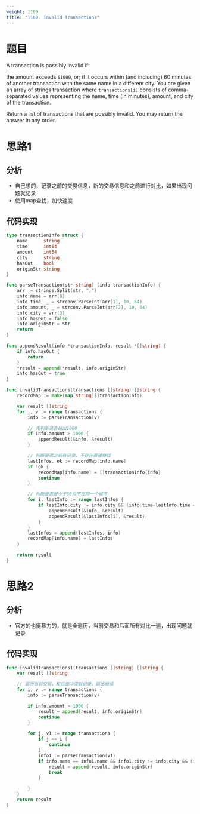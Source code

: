```yaml
---
weight: 1169
title: "1169. Invalid Transactions"
---
```


# 题目

A transaction is possibly invalid if:

the amount exceeds `$1000`, or;
if it occurs within (and including) 60 minutes of another transaction with the same name in a different city.
You are given an array of strings transaction where `transactions[i]` consists of comma-separated values representing the name, time (in minutes), amount, and city of the transaction.

Return a list of transactions that are possibly invalid. You may return the answer in any order.

# 思路1

## 分析

- 自己想的，记录之前的交易信息，新的交易信息和之前进行对比，如果出现问题就记录
- 使用map查找，加快速度

## 代码实现

```go
type transactionInfo struct {
	name      string
	time      int64
	amount    int64
	city      string
	hasOut    bool
	originStr string
}

func parseTransaction(str string) (info transactionInfo) {
	arr := strings.Split(str, ",")
	info.name = arr[0]
	info.time, _ = strconv.ParseInt(arr[1], 10, 64)
	info.amount, _ = strconv.ParseInt(arr[2], 10, 64)
	info.city = arr[3]
	info.hasOut = false
	info.originStr = str
	return
}

func appendResult(info *transactionInfo, result *[]string) {
	if info.hasOut {
		return
	}
	*result = append(*result, info.originStr)
	info.hasOut = true
}

func invalidTransactions(transactions []string) []string {
	recordMap := make(map[string][]transactionInfo)

	var result []string
	for _, v := range transactions {
		info := parseTransaction(v)

		// 先判断是否超出1000
		if info.amount > 1000 {
			appendResult(&info, &result)
		}

		// 判断是否之前有记录，不存在直接继续
		lastInfos, ok := recordMap[info.name]
		if !ok {
			recordMap[info.name] = []transactionInfo{info}
			continue
		}

		// 判断是否是小于60并不在同一个城市
		for i, lastInfo := range lastInfos {
			if lastInfo.city != info.city && (info.time-lastInfo.time <= 60 && info.time-lastInfo.time >= -60) {
				appendResult(&info, &result)
				appendResult(&lastInfos[i], &result)
			}
		}
		lastInfos = append(lastInfos, info)
		recordMap[info.name] = lastInfos
	}

	return result
}
```

# 思路2

## 分析

- 官方的也挺暴力的，就是全遍历，当前交易和后面所有对比一遍，出现问题就记录

## 代码实现

```go
func invalidTransactions1(transactions []string) []string {
	var result []string

	// 遍历当前交易，和后面冲突就记录，跳出继续
	for i, v := range transactions {
		info := parseTransaction(v)

		if info.amount > 1000 {
			result = append(result, info.originStr)
			continue
		}

		for j, v1 := range transactions {
			if j == i {
				continue
			}
			info1 := parseTransaction(v1)
			if info.name == info1.name && info1.city != info.city && (info.time-info1.time <= 60 && info.time-info1.time >= -60) {
				result = append(result, info.originStr)
				break
			}

		}
	}
	return result
}
```
